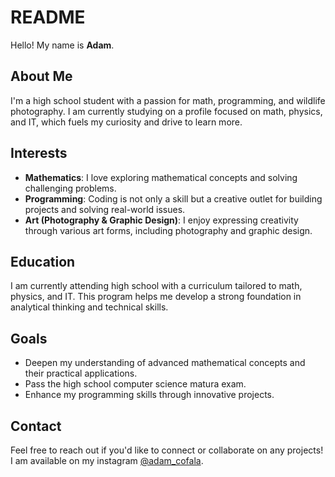 # README

Hello! My name is **Adam**.

## About Me

I'm a high school student with a passion for math, programming, and wildlife photography. I am currently studying on a profile focused on math, physics, and IT, which fuels my curiosity and drive to learn more.

## Interests

- **Mathematics**: I love exploring mathematical concepts and solving challenging problems.
- **Programming**: Coding is not only a skill but a creative outlet for building projects and solving real-world issues.
- **Art (Photography & Graphic Design)**: I enjoy expressing creativity through various art forms, including photography and graphic design.

## Education

I am currently attending high school with a curriculum tailored to math, physics, and IT. This program helps me develop a strong foundation in analytical thinking and technical skills.

## Goals

- Deepen my understanding of advanced mathematical concepts and their practical applications.
- Pass the high school computer science matura exam.
- Enhance my programming skills through innovative projects.

## Contact

Feel free to reach out if you'd like to connect or collaborate on any projects! I am available on my instagram [@adam_cofala](https://www.instagram.com/adam_cofala/).
